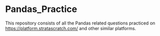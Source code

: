 # Pandas_Practice
This repository consists of all the Pandas related questions practiced on https://platform.stratascratch.com/   and other similar platforms.
